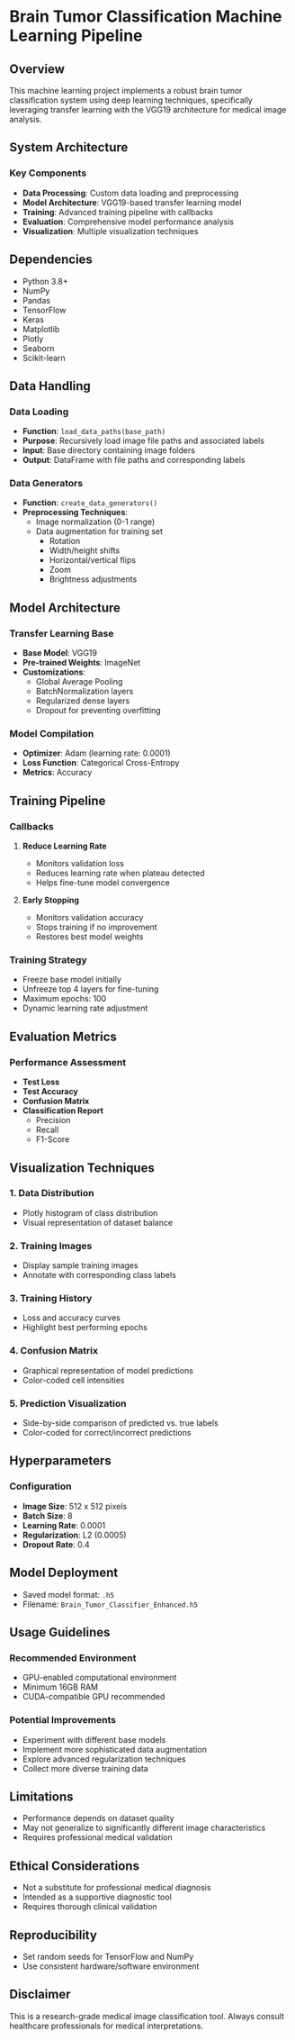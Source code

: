 # Brain Tumor Classification Machine Learning Pipeline

## Overview
This machine learning project implements a robust brain tumor classification system using deep learning techniques, specifically leveraging transfer learning with the VGG19 architecture for medical image analysis.

## System Architecture

### Key Components
- **Data Processing**: Custom data loading and preprocessing
- **Model Architecture**: VGG19-based transfer learning model
- **Training**: Advanced training pipeline with callbacks
- **Evaluation**: Comprehensive model performance analysis
- **Visualization**: Multiple visualization techniques

## Dependencies
- Python 3.8+
- NumPy
- Pandas
- TensorFlow
- Keras
- Matplotlib
- Plotly
- Seaborn
- Scikit-learn

## Data Handling

### Data Loading
- **Function**: `load_data_paths(base_path)`
- **Purpose**: Recursively load image file paths and associated labels
- **Input**: Base directory containing image folders
- **Output**: DataFrame with file paths and corresponding labels

### Data Generators
- **Function**: `create_data_generators()`
- **Preprocessing Techniques**:
  - Image normalization (0-1 range)
  - Data augmentation for training set
    - Rotation
    - Width/height shifts
    - Horizontal/vertical flips
    - Zoom
    - Brightness adjustments

## Model Architecture

### Transfer Learning Base
- **Base Model**: VGG19
- **Pre-trained Weights**: ImageNet
- **Customizations**:
  - Global Average Pooling
  - BatchNormalization layers
  - Regularized dense layers
  - Dropout for preventing overfitting

### Model Compilation
- **Optimizer**: Adam (learning rate: 0.0001)
- **Loss Function**: Categorical Cross-Entropy
- **Metrics**: Accuracy

## Training Pipeline

### Callbacks
1. **Reduce Learning Rate**
   - Monitors validation loss
   - Reduces learning rate when plateau detected
   - Helps fine-tune model convergence

2. **Early Stopping**
   - Monitors validation accuracy
   - Stops training if no improvement
   - Restores best model weights

### Training Strategy
- Freeze base model initially
- Unfreeze top 4 layers for fine-tuning
- Maximum epochs: 100
- Dynamic learning rate adjustment

## Evaluation Metrics

### Performance Assessment
- **Test Loss**
- **Test Accuracy**
- **Confusion Matrix**
- **Classification Report**
  - Precision
  - Recall
  - F1-Score

## Visualization Techniques

### 1. Data Distribution
- Plotly histogram of class distribution
- Visual representation of dataset balance

### 2. Training Images
- Display sample training images
- Annotate with corresponding class labels

### 3. Training History
- Loss and accuracy curves
- Highlight best performing epochs

### 4. Confusion Matrix
- Graphical representation of model predictions
- Color-coded cell intensities

### 5. Prediction Visualization
- Side-by-side comparison of predicted vs. true labels
- Color-coded for correct/incorrect predictions

## Hyperparameters

### Configuration
- **Image Size**: 512 x 512 pixels
- **Batch Size**: 8
- **Learning Rate**: 0.0001
- **Regularization**: L2 (0.0005)
- **Dropout Rate**: 0.4

## Model Deployment
- Saved model format: `.h5`
- Filename: `Brain_Tumor_Classifier_Enhanced.h5`

## Usage Guidelines

### Recommended Environment
- GPU-enabled computational environment
- Minimum 16GB RAM
- CUDA-compatible GPU recommended

### Potential Improvements
- Experiment with different base models
- Implement more sophisticated data augmentation
- Explore advanced regularization techniques
- Collect more diverse training data

## Limitations
- Performance depends on dataset quality
- May not generalize to significantly different image characteristics
- Requires professional medical validation

## Ethical Considerations
- Not a substitute for professional medical diagnosis
- Intended as a supportive diagnostic tool
- Requires thorough clinical validation

## Reproducibility
- Set random seeds for TensorFlow and NumPy
- Use consistent hardware/software environment

## Disclaimer
This is a research-grade medical image classification tool. Always consult healthcare professionals for medical interpretations.
